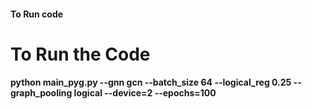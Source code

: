 #### To Run code 

# To Run the Code
#### python main_pyg.py --gnn gcn --batch_size 64 --logical_reg 0.25 --graph_pooling logical --device=2 --epochs=100
